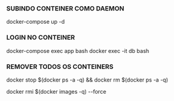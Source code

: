 ### SUBINDO CONTEINER COMO DAEMON
docker-compose up -d

### LOGIN NO CONTEINER 
docker-compose exec app bash
docker exec -it db bash

### REMOVER TODOS OS CONTEINERS
docker stop $(docker ps -a -q) && docker rm $(docker ps -a -q)


docker rmi $(docker images -q) --force